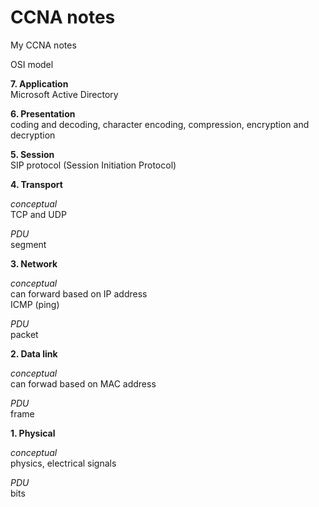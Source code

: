 # CCNA notes
My CCNA notes

OSI model  

**7. Application**  
Microsoft Active Directory  

**6. Presentation**  
coding and decoding, character encoding, compression, encryption and decryption  

**5. Session**  
SIP protocol (Session Initiation Protocol)  

**4. Transport**  

*conceptual*  
TCP and UDP  

*PDU*  
segment

**3. Network**  

*conceptual*  
can forward based on IP address  
ICMP (ping)  

*PDU*  
packet

**2. Data link**  

*conceptual*  
can forwad based on MAC address  

*PDU*  
frame

**1. Physical**  

*conceptual*  
physics, electrical signals  

*PDU*  
bits

